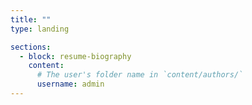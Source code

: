 ```yaml
---
title: ""
type: landing

sections:
  - block: resume-biography
    content:
      # The user's folder name in `content/authors/`
      username: admin
---
```

